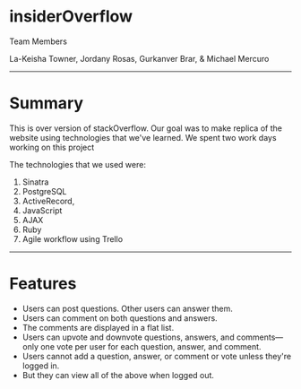 # insiderOverflow

Team Members

La-Keisha Towner, Jordany Rosas, Gurkanver Brar, & Michael Mercuro

___

# Summary

This is over version of stackOverflow. Our goal was to make replica of the website using technologies that we've learned.
We spent two work days working on this project

The technologies that we used were:
1. Sinatra
2. PostgreSQL
3. ActiveRecord,
4. JavaScript
5. AJAX
6. Ruby
7. Agile workflow using Trello

___

# Features

* Users can post questions. Other users can answer them.
* Users can comment on both questions and answers.
* The comments are displayed in a flat list.
* Users can upvote and downvote questions, answers, and comments—only one vote per user for each question, answer, and comment.
* Users cannot add a question, answer, or comment or vote unless they're logged in.
* But they can view all of the above when logged out.

